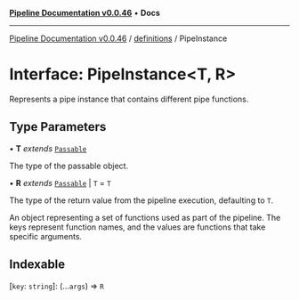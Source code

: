 [**Pipeline Documentation v0.0.46**](../../README.md) • **Docs**

***

[Pipeline Documentation v0.0.46](../../modules.md) / [definitions](../README.md) / PipeInstance

# Interface: PipeInstance\<T, R\>

Represents a pipe instance that contains different pipe functions.

## Type Parameters

• **T** *extends* [`Passable`](../type-aliases/Passable.md)

The type of the passable object.

• **R** *extends* [`Passable`](../type-aliases/Passable.md) \| `T` = `T`

The type of the return value from the pipeline execution, defaulting to `T`.

An object representing a set of functions used as part of the pipeline.
The keys represent function names, and the values are functions that take specific arguments.

## Indexable

 \[`key`: `string`\]: (...`args`) => `R`
